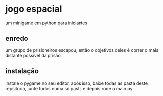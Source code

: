 # jogo espacial 
um minigame em python para iniciantes

## enredo
um grupo de prisioneiros escapou, então o objetivos deles é correr o mais distante possivel da prisão

## instalação 
instale o pygame no seu editor, após isso, baixe todas as pasta deste repsitorio, junte todos numa só pasta e depois rode o main.py
